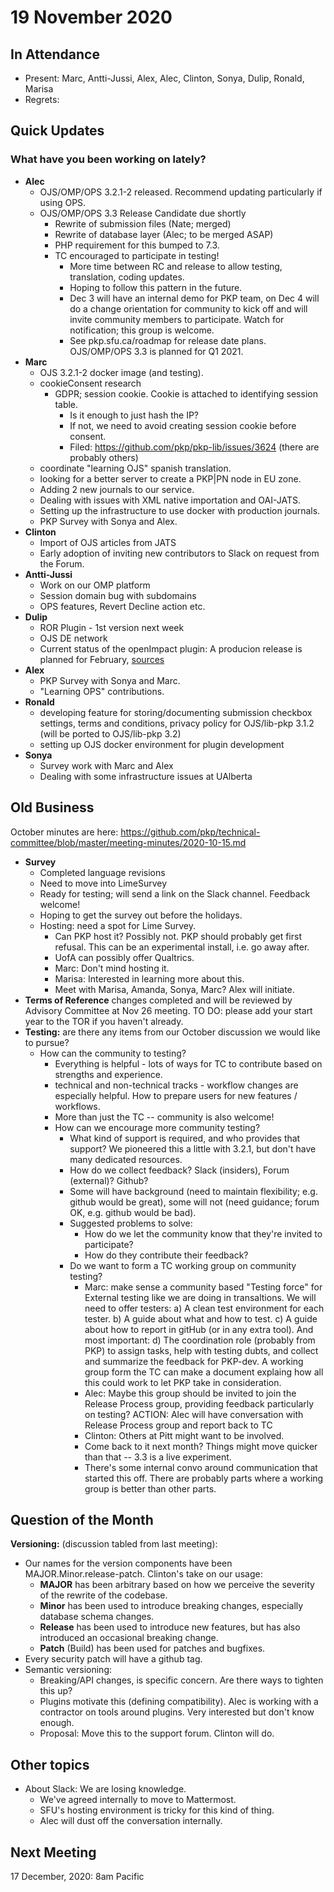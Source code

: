 # 19 November 2020

In Attendance
-------------

-   Present: Marc, Antti-Jussi, Alex, Alec, Clinton, Sonya, Dulip, Ronald, Marisa
-   Regrets:

Quick Updates
-------------
### What have you been working on lately?
- **Alec**
    - OJS/OMP/OPS 3.2.1-2 released. Recommend updating particularly if using OPS.
    - OJS/OMP/OPS 3.3 Release Candidate due shortly
        - Rewrite of submission files (Nate; merged)
        - Rewrite of database layer (Alec; to be merged ASAP)
        - PHP requirement for this bumped to 7.3.
        - TC encouraged to participate in testing!
          - More time between RC and release to allow testing, translation, coding updates. 
          - Hoping to follow this pattern in the future.
          - Dec 3 will have an internal demo for PKP team, on Dec 4 will do a change orientation for community to kick off and will invite community members to participate. Watch for notification; this group is welcome.
          - See pkp.sfu.ca/roadmap for release date plans. OJS/OMP/OPS 3.3 is planned for Q1 2021.
- **Marc**
    - OJS 3.2.1-2 docker image (and testing).
    - cookieConsent research
        - GDPR; session cookie. Cookie is attached to identifying session table.
            - Is it enough to just hash the IP?
            - If not, we need to avoid creating session cookie before consent.
            - Filed: https://github.com/pkp/pkp-lib/issues/3624 (there are probably others)
    - coordinate "learning OJS" spanish translation.
    - looking for a better server to create a PKP|PN node in EU zone.
    - Adding 2 new journals to our service.
    - Dealing with issues with XML native importation and OAI-JATS.
    - Setting up the infrastructure to use docker with production journals.
    - PKP Survey with Sonya and Alex.
- **Clinton**
    - Import of OJS articles from JATS
    - Early adoption of inviting new contributors to Slack on request from the Forum.
- **Antti-Jussi**
    - Work on our OMP platform
    - Session domain bug with subdomains
    - OPS features, Revert Decline action etc.
- **Dulip**
    - ROR Plugin - 1st version next week
    - OJS DE network
    - Current status of the openImpact plugin: A producion release is planned for February, [sources](https://labs.tib.eu/rosi/)
- **Alex**
    - PKP Survey with Sonya and Marc.
    - "Learning OPS" contributions.
- **Ronald**
    - developing feature for storing/documenting submission checkbox settings, terms and conditions, privacy policy for OJS/lib-pkp 3.1.2 (will be ported to OJS/lib-pkp 3.2)
    - setting up OJS docker environment for plugin development 
- **Sonya** 
    - Survey work with Marc and Alex
    - Dealing with some infrastructure issues at UAlberta


Old Business
------------
October minutes are here: https://github.com/pkp/technical-committee/blob/master/meeting-minutes/2020-10-15.md
- **Survey**
    - Completed language revisions
    - Need to move into LimeSurvey
    - Ready for testing; will send a link on the Slack channel. Feedback welcome!
    - Hoping to get the survey out before the holidays.
    - Hosting: need a spot for Lime Survey.
        - Can PKP host it? Possibly not. PKP should probably get first refusal. This can be an experimental install, i.e. go away after.
        - UofA can possibly offer Qualtrics.
        - Marc: Don't mind hosting it.
        - Marisa: Interested in learning more about this.
        - Meet with Marisa, Amanda, Sonya, Marc? Alex will initiate.
- **Terms of Reference** changes completed and will be reviewed by Advisory Committee at Nov 26 meeting. TO DO: please add your start year to the TOR if you haven't already.
- **Testing:** are there any items from our October discussion we would like to pursue?
    - How can the community to testing?
        - Everything is helpful - lots of ways for TC to contribute based on strengths and experience.
        - technical and non-technical tracks - workflow changes are especially helpful. How to prepare users for new features / workflows.
        - More than just the TC -- community is also welcome!
        - How can we encourage more community testing?
            - What kind of support is required, and who provides that support? We pioneered this a little with 3.2.1, but don't have many dedicated resources.
            - How do we collect feedback? Slack (insiders), Forum (external)? Github?
            - Some will have background (need to maintain flexibility; e.g. github would be great), some will not (need guidance; forum OK, e.g. github would be bad).
            - Suggested problems to solve: 
                - How do we let the community know that they're invited to participate?
                - How do they contribute their feedback?
            - Do we want to form a TC working group on community testing?
                - Marc: make sense a community based "Testing force" for External testing like we are doing in transaltions. We will need to offer testers: a) A clean test environment for each tester. b) A guide about what and how to test. c) A guide about how to report in gitHub (or in any extra tool). And most important: d) The coordination role (probably from PKP) to assign tasks, help with testing dubts, and collect and summarize the feedback for PKP-dev. A working group form the TC can make a document explaing how all this could work to let PKP take in consideration.
                - Alec: Maybe this group should be invited to join the Release Process group, providing feedback particularly on testing? ACTION: Alec will have conversation with Release Process group and report back to TC
                - Clinton: Others at Pitt might want to be involved.
                - Come back to it next month? Things might move quicker than that -- 3.3 is a live experiment.
                - There's some internal convo around communication that started this off. There are probably parts where a working group is better than other parts.

Question of the Month
---------------------
 **Versioning:** (discussion tabled from last meeting):
- Our names for the version components have been MAJOR.Minor.release-patch. Clinton's take on our usage: 
    - **MAJOR** has been arbitrary based on how we perceive the severity of the rewrite of the codebase.
    - **Minor** has been used to introduce breaking changes, especially database schema changes.
    - **Release** has been used to introduce new features, but has also introduced an occasional breaking change.
    - **Patch** (Build) has been used for patches and bugfixes.
- Every security patch will have a github tag.
- Semantic versioning:
    - Breaking/API changes, is specific concern. Are there ways to tighten this up?
    - Plugins motivate this (defining compatibility). Alec is working with a contractor on tools around plugins. Very interested but don't know enough.
    - Proposal: Move this to the support forum. Clinton will do.

Other topics
------------

- About Slack: We are losing knowledge.
    - We've agreed internally to move to Mattermost.
    - SFU's hosting environment is tricky for this kind of thing.
    - Alec will dust off the conversation internally.

Next Meeting
------------

17 December, 2020: 8am Pacific
